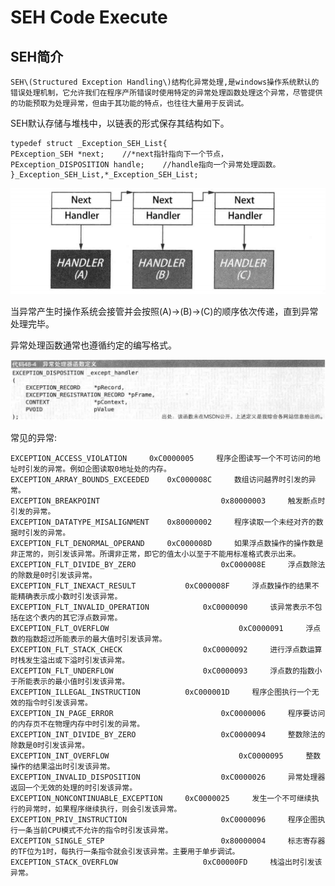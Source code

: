 # SEH Code Execute

## SEH简介

    SEH\(Structured Exception Handling\)结构化异常处理,是windows操作系统默认的错误处理机制，它允许我们在程序产所错误时使用特定的异常处理函数处理这个异常，尽管提供的功能预取为处理异常，但由于其功能的特点，也往往大量用于反调试。

SEH默认存储与堆栈中，以链表的形式保存其结构如下。

```text
typedef struct _Exception_SEH_List{	
PException_SEH *next;    //*next指针指向下一个节点，	
PException_DISPOSITION handle;    //handle指向一个异常处理函数。
}_Exception_SEH_List,*_Exception_SEH_List;
```

![](../.gitbook/assets/image%20%2890%29.png)

当异常产生时操作系统会接管并会按照\(A\)-&gt;\(B\)-&gt;\(C\)的顺序依次传递，直到异常处理完毕。

异常处理函数通常也遵循约定的编写格式。

![](../.gitbook/assets/image%20%2891%29.png)

常见的异常:

```text
EXCEPTION_ACCESS_VIOLATION     0xC0000005     程序企图读写一个不可访问的地址时引发的异常。例如企图读取0地址处的内存。
EXCEPTION_ARRAY_BOUNDS_EXCEEDED    0xC000008C     数组访问越界时引发的异常。
EXCEPTION_BREAKPOINT                           0x80000003     触发断点时引发的异常。
EXCEPTION_DATATYPE_MISALIGNMENT    0x80000002     程序读取一个未经对齐的数据时引发的异常。
EXCEPTION_FLT_DENORMAL_OPERAND     0xC000008D     如果浮点数操作的操作数是非正常的，则引发该异常。所谓非正常，即它的值太小以至于不能用标准格式表示出来。
EXCEPTION_FLT_DIVIDE_BY_ZERO                   0xC000008E     浮点数除法的除数是0时引发该异常。
EXCEPTION_FLT_INEXACT_RESULT           0xC000008F     浮点数操作的结果不能精确表示成小数时引发该异常。
EXCEPTION_FLT_INVALID_OPERATION            0xC0000090     该异常表示不包括在这个表内的其它浮点数异常。
EXCEPTION_FLT_OVERFLOW                             0xC0000091     浮点数的指数超过所能表示的最大值时引发该异常。
EXCEPTION_FLT_STACK_CHECK                  0xC0000092     进行浮点数运算时栈发生溢出或下溢时引发该异常。
EXCEPTION_FLT_UNDERFLOW                    0xC0000093     浮点数的指数小于所能表示的最小值时引发该异常。
EXCEPTION_ILLEGAL_INSTRUCTION          0xC000001D     程序企图执行一个无效的指令时引发该异常。
EXCEPTION_IN_PAGE_ERROR                        0xC0000006     程序要访问的内存页不在物理内存中时引发的异常。
EXCEPTION_INT_DIVIDE_BY_ZERO                   0xC0000094     整数除法的除数是0时引发该异常。
EXCEPTION_INT_OVERFLOW                             0xC0000095     整数操作的结果溢出时引发该异常。
EXCEPTION_INVALID_DISPOSITION                  0xC0000026     异常处理器返回一个无效的处理的时引发该异常。
EXCEPTION_NONCONTINUABLE_EXCEPTION     0xC0000025     发生一个不可继续执行的异常时，如果程序继续执行，则会引发该异常。
EXCEPTION_PRIV_INSTRUCTION                     0xC0000096     程序企图执行一条当前CPU模式不允许的指令时引发该异常。
EXCEPTION_SINGLE_STEP                          0x80000004     标志寄存器的TF位为1时，每执行一条指令就会引发该异常。主要用于单步调试。
EXCEPTION_STACK_OVERFLOW                   0xC00000FD     栈溢出时引发该异常。
```

